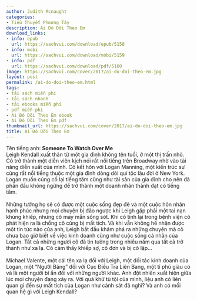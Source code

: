 ```yaml
---
author: Judith Mcnaught
categories:
- Tiểu Thuyết Phương Tây
description: Ai Đó Dõi Theo Em
download_links:
- info: epub
  url: https://sachvui.com/download/epub/5158
- info: mobi
  url: https://sachvui.com/download/mobi/5159
- info: pdf
  url: https://sachvui.com/download/pdf/5160
image: https://sachvui.com/cover/2017/ai-do-doi-theo-em.jpg
layout: post
permalink: /ai-do-doi-theo-em.html
tags:
- tải sách miễn phí
- tải sách nhanh
- tải ebooks miễn phí
- pdf miễn phí
- Ai Đó Dõi Theo Em ebook
- Ai Đó Dõi Theo Em pdf
thumbnail_url: https://sachvui.com/cover/2017/ai-do-doi-theo-em.jpg
title: Ai Đó Dõi Theo Em
---
```


 <div class="item-desc text-justify"> <p>Tên tiếng anh: <strong>Someone To Watch Over Me</strong><br>Leigh Kendall xuất thân từ một gia đình không tên tuổi, ở một thị trấn nhỏ. Cô trở thành một diễn viên kịch nói rất nổi tiếng trên Broadway nhờ vào tài năng diễn xuất của mình. Cô kết hôn với Logan Manning, một kiến trúc sư cũng rất nổi tiếng thuộc một gia đình dòng dõi quí tộc lâu đời ở New York. Logan muốn củng cố lại tiếng tăm cũng như tài sản của gia đình cho nên đã phấn đấu không ngừng để trở thành một doanh nhân thành đạt có tiếng tăm.<br><br>Những tưởng họ sẽ có được một cuộc sống đẹp đẽ và một cuộc hôn nhân hạnh phúc nhưng mọi chuyện bị đảo ngược khi Leigh gặp phải một tai nạn khủng khiếp, nhưng cô may mắn sống sót. Khi cô tỉnh lại trong bệnh viện cô phát hiện ra là chồng cô cũng bị mất tích. Và khi vẫn không hề nhận được một tin tức nào của anh, Leigh bắt đầu khám phá ra những chuyện mà cô chưa bao giờ biết về việc kinh doanh cũng như cuộc sống cá nhân của Logan. Tất cả những người cô đã tin tưởng trong nhiều năm qua tất cả trở thành như xa lạ. Cô cảm thấy khiếp sợ, cô đơn và bị cô lập...<br><br>Michael Valente, một cái tên xa lạ đối với Leigh, một đối tác kinh doanh của Logan, một “Người Băng” đối với Cục Điều Tra Liên Bang, một tỉ phú giàu có và là một người bí ẩn đối với những người khác. Anh đột nhiên xuất hiện giữa lúc mọi chuyện đang xảy ra. Với quá khứ tù tội của mình, liệu anh có liên quan gì đến sự mất tích của Logan như cảnh sát đã nghĩ? Và anh có mối quan hệ gì với Leigh Kendall?</p> </div>